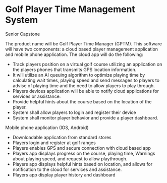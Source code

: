 # Golf Player Time Management System
Senior Capstone

The product name will be Golf Player Time Manager (GPTM). This software will have two components: a cloud based player management application and mobile phone application. The cloud app will do the following:
- Track players position on a virtual golf course utilizing an application on the players phones that transmits GPS location information.
- It will utilize an AI queuing algorithm to optimize playing time by calculating wait times, playing speed and send messages to players to advise of playing time and the need to allow players to play through.
- Players devices application will be able to notify cloud applications for services or assistance.
- Provide helpful hints about the course based on the location of the player.
- System shall allow players to login and register their device
- System shall monitor player behavior and provide a player dashboard.

Mobile phone application (IOS, Android)
- Downloadable application from standard stores
- Players login and register at golf ranges
- Players enables GPS and secure connection with cloud based app
- Players app displays progress on the course, playing time, Warnings about playing speed, and request to allow playthrough.
- Players app displays helpful hints based on location, and allows for notification to the cloud for services and assistance.
- Players app display player history and dashboard
